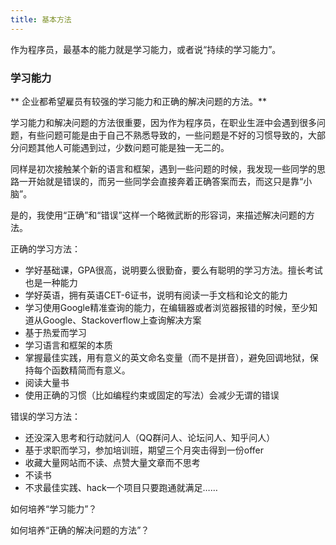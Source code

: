 ```yaml
---
title: 基本方法
---
```


作为程序员，最基本的能力就是学习能力，或者说“持续的学习能力”。

### 学习能力

** 企业都希望雇员有较强的学习能力和正确的解决问题的方法。**

学习能力和解决问题的方法很重要，因为作为程序员，在职业生涯中会遇到很多问题，有些问题可能是由于自己不熟悉导致的，一些问题是不好的习惯导致的，大部分问题其他人可能遇到过，少数问题可能是独一无二的。

同样是初次接触某个新的语言和框架，遇到一些问题的时候，我发现一些同学的思路一开始就是错误的，而另一些同学会直接奔着正确答案而去，而这只是靠“小脑”。

是的，我使用“正确”和“错误”这样一个略微武断的形容词，来描述解决问题的方法。

正确的学习方法：

- 学好基础课，GPA很高，说明要么很勤奋，要么有聪明的学习方法。擅长考试也是一种能力
- 学好英语，拥有英语CET-6证书，说明有阅读一手文档和论文的能力
- 学习使用Google精准查询的能力，在编辑器或者浏览器报错的时候，至少知道从Google、Stackoverflow上查询解决方案
- 基于热爱而学习
- 学习语言和框架的本质
- 掌握最佳实践，用有意义的英文命名变量（而不是拼音），避免回调地狱，保持每个函数精简而有意义。
- 阅读大量书
- 使用正确的习惯（比如编程约束或固定的写法）会减少无谓的错误

错误的学习方法：

- 还没深入思考和行动就问人（QQ群问人、论坛问人、知乎问人）
- 基于求职而学习，参加培训班，期望三个月突击得到一份offer
- 收藏大量网站而不读、点赞大量文章而不思考
- 不读书
- 不求最佳实践、hack一个项目只要跑通就满足……

如何培养“学习能力”？

如何培养“正确的解决问题的方法”？

